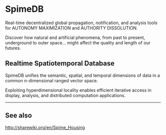 # SpimeDB

Real-time decentralized global propagation, notification, and analysis tools for AUTONOMY MAXIMIZATION and AUTHORITY DISSOLUTION.

Discover how natural and artificial phenomena, from past to present, underground to outer space... might affect the quality and length of our futures.

## Realtime Spatiotemporal Database

SpimeDB unifies the semantic, spatial, and temporal dimensions of data in a common n-dimensional ranged vector space.

Exploiting hyperdimensional locality enables efficient iterative access in display, analysis, and distributed computation applications.

----

## See also
http://sharewiki.org/en/Spime_Housing
